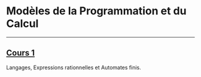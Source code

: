 # Modèles de la Programmation et du Calcul

---

## [Cours 1](./cours_1.md)
Langages, Expressions rationnelles et Automates finis.  

